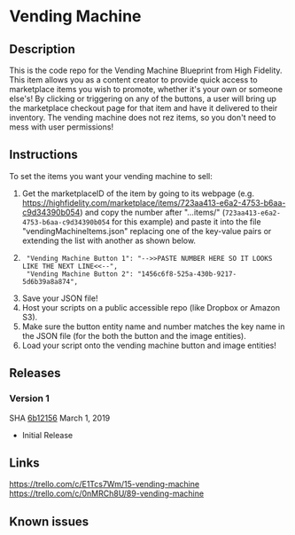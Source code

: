 # Vending Machine

## Description
This is the code repo for the Vending Machine Blueprint from High Fidelity.  This item allows you as a content creator to provide quick access to marketplace items you wish to promote, whether it's your own or someone else's!  By clicking or triggering on any of the buttons, a user will bring up the marketplace checkout page for that item and have it delivered to their inventory. The vending machine does not rez items, so you don't need to mess with user permissions!

## Instructions
To set the items you want your vending machine to sell:
1. Get the marketplaceID of the item by going to its webpage (e.g. https://highfidelity.com/marketplace/items/723aa413-e6a2-4753-b6aa-c9d34390b054) and copy the number after "...items/" (<code>723aa413-e6a2-4753-b6aa-c9d34390b054</code> for this example) and paste it into the file "vendingMachineItems.json" replacing one of the key-value pairs or extending the list with another as shown below.
2.      "Vending Machine Button 1": "-->>PASTE NUMBER HERE SO IT LOOKS LIKE THE NEXT LINE<<--",
        "Vending Machine Button 2": "1456c6f8-525a-430b-9217-5d6b39a8a874",
3. Save your JSON file!
4. Host your scripts on a public accessible repo (like Dropbox or Amazon S3).
5. Make sure the button entity name and number matches the key name in the JSON file (for the both the button and the image entities).
6. Load your script onto the vending machine button and image entities!


## Releases
### Version 1
SHA [6b12156](https://github.com/highfidelity/hifi-content/pull/311/commits/6b12156a0144f49c9e0a9a837c4dc410cb5aa74a)
March 1, 2019
- Initial Release


## Links
https://trello.com/c/E1Tcs7Wm/15-vending-machine
https://trello.com/c/0nMRCh8U/89-vending-machine

## Known issues


